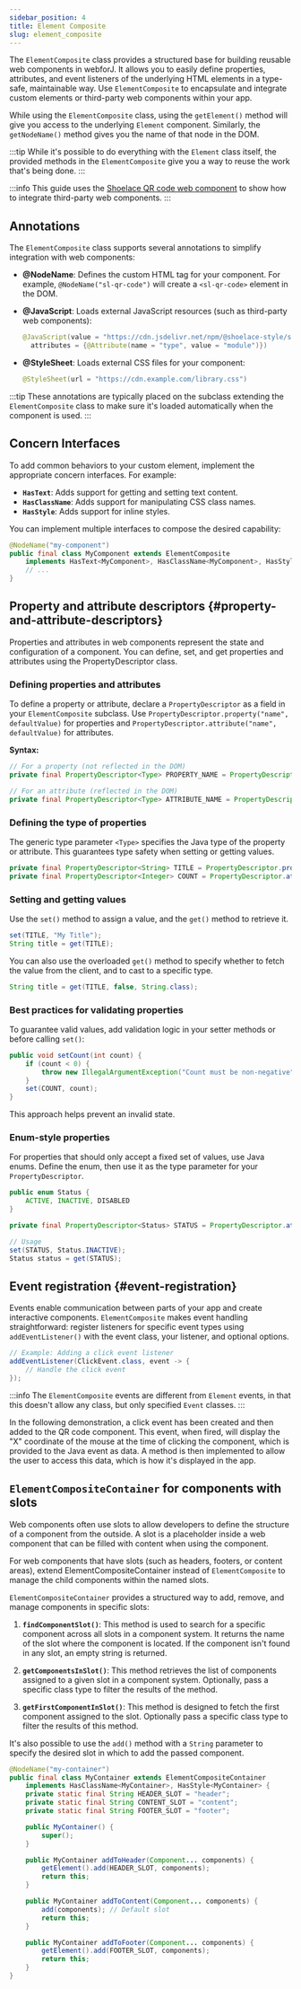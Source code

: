 ```yaml
---
sidebar_position: 4
title: Element Composite
slug: element_composite
---
```


<DocChip chip='since' label='23.06' />
<JavadocLink type="foundation" location="com/webforj/component/element/ElementComposite" top='true'/>

The `ElementComposite` class provides a structured base for building reusable web components in webforJ. It allows you to easily define properties, attributes, and event listeners of the underlying HTML elements in a type-safe, maintainable way. Use `ElementComposite` to encapsulate and integrate custom elements or third-party web components within your app.

While using the `ElementComposite` class, using the `getElement()` method will give you access to the underlying `Element` component. Similarly, the `getNodeName()` method gives you the name of that node in the DOM. 

:::tip
While it's possible to do everything with the `Element` class itself, the provided methods in the `ElementComposite` give you a way to reuse the work that's being done. 
:::

:::info
This guide uses the [Shoelace QR code web component](https://shoelace.style/components/qr-code) to show how to integrate third-party web components.
:::

## Annotations

The `ElementComposite` class supports several annotations to simplify integration with web components:

- **@NodeName**: Defines the custom HTML tag for your component. For example, `@NodeName("sl-qr-code")` will create a `<sl-qr-code>` element in the DOM.

- **@JavaScript**: Loads external JavaScript resources (such as third-party web components):

  ```java
  @JavaScript(value = "https://cdn.jsdelivr.net/npm/@shoelace-style/shoelace@2.0.0-beta.87/dist/shoelace.js",
    attributes = {@Attribute(name = "type", value = "module")})
  ```

- **@StyleSheet**: Loads external CSS files for your component:

  ```java
  @StyleSheet(url = "https://cdn.example.com/library.css")
  ```

:::tip
These annotations are typically placed on the subclass extending the `ElementComposite` class to make sure it's loaded automatically when the component is used.
:::

<ComponentDemo 
path='/webforj/qrdemo?' 
javaE='https://raw.githubusercontent.com/webforj/webforj-documentation/refs/heads/main/src/main/java/com/webforj/samples/views/elementcomposite/QRDemoView.java'
height='175px'
/>

## Concern Interfaces

To add common behaviors to your custom element, implement the appropriate concern interfaces. For example:

- **`HasText`**: Adds support for getting and setting text content.
- **`HasClassName`**: Adds support for manipulating CSS class names.
- **`HasStyle`**: Adds support for inline styles.

You can implement multiple interfaces to compose the desired capability:

```java
@NodeName("my-component")
public final class MyComponent extends ElementComposite
    implements HasText<MyComponent>, HasClassName<MyComponent>, HasStyle<MyComponent> {
    // ...
}
```

## Property and attribute descriptors {#property-and-attribute-descriptors}

Properties and attributes in web components represent the state and configuration of a component. You can define, set, and get properties and attributes using the <JavadocLink type="foundation" location="com/webforj/component/element/PropertyDescriptor" code='true' >PropertyDescriptor</JavadocLink> class.

### Defining properties and attributes

To define a property or attribute, declare a `PropertyDescriptor` as a field in your `ElementComposite` subclass. Use `PropertyDescriptor.property("name", defaultValue)` for properties and `PropertyDescriptor.attribute("name", defaultValue)` for attributes.

**Syntax:**
```java
// For a property (not reflected in the DOM)
private final PropertyDescriptor<Type> PROPERTY_NAME = PropertyDescriptor.property("property-name", defaultValue);

// For an attribute (reflected in the DOM)
private final PropertyDescriptor<Type> ATTRIBUTE_NAME = PropertyDescriptor.attribute("attribute-name", defaultValue);
```

### Defining the type of properties

The generic type parameter `<Type>` specifies the Java type of the property or attribute. This guarantees type safety when setting or getting values.

```java
private final PropertyDescriptor<String> TITLE = PropertyDescriptor.property("title", "");
private final PropertyDescriptor<Integer> COUNT = PropertyDescriptor.attribute("count", 0);
```

### Setting and getting values

Use the `set()` method to assign a value, and the `get()` method to retrieve it.

```java
set(TITLE, "My Title");
String title = get(TITLE);
```

You can also use the overloaded `get()` method to specify whether to fetch the value from the client, and to cast to a specific type.

```java
String title = get(TITLE, false, String.class);
```

### Best practices for validating properties

To guarantee valid values, add validation logic in your setter methods or before calling `set()`:

```java
public void setCount(int count) {
    if (count < 0) {
        throw new IllegalArgumentException("Count must be non-negative");
    }
    set(COUNT, count);
}
```
This approach helps prevent an invalid state.

### Enum-style properties

For properties that should only accept a fixed set of values, use Java enums. Define the enum, then use it as the type parameter for your `PropertyDescriptor`.

```java
public enum Status {
    ACTIVE, INACTIVE, DISABLED
}

private final PropertyDescriptor<Status> STATUS = PropertyDescriptor.attribute("status", Status.ACTIVE);

// Usage
set(STATUS, Status.INACTIVE);
Status status = get(STATUS);
```


<ComponentDemo 
path='/webforj/qrproperties?' 
javaE='https://raw.githubusercontent.com/webforj/webforj-documentation/refs/heads/main/src/main/java/com/webforj/samples/views/elementcomposite/QRPropertiesView.java'
height='250px'
/>

## Event registration {#event-registration}

Events enable communication between parts of your app and create interactive components. `ElementComposite` makes event handling straightforward: register listeners for specific event types using `addEventListener()` with the event class, your listener, and optional options.

```java
// Example: Adding a click event listener
addEventListener(ClickEvent.class, event -> {
    // Handle the click event
});
```

:::info
The `ElementComposite` events are different from `Element` events, in that this doesn't allow any class, but only specified `Event` classes.
:::

In the following demonstration, a click event has been created and then added to the QR code component. This event, when fired, will display the "X" coordinate of the mouse at the time of clicking the component, which is provided to the Java event as data. A method is then implemented to allow the user to access this data, which is how it's displayed in the app.

<ComponentDemo 
path='/webforj/qrevent?' 
javaE='https://raw.githubusercontent.com/webforj/webforj-documentation/refs/heads/main/src/main/java/com/webforj/samples/views/elementcomposite/QREventView.java'
height='300px'
/>

## `ElementCompositeContainer` for components with slots

Web components often use slots to allow developers to define the structure of a component from the outside. A slot is a placeholder inside a web component that can be filled with content when using the component.

For web components that have slots (such as headers, footers, or content areas), extend <JavadocLink type="foundation" location="com/webforj/component/element/ElementCompositeContainer" code='true' >ElementCompositeContainer</JavadocLink> instead of `ElementComposite` to manage the child components within the named slots.

`ElementCompositeContainer` provides a structured way to add, remove, and manage components in specific slots:

1. **`findComponentSlot()`**: This method is used to search for a specific component across all slots in a component system. It returns the name of the slot where the component is located. If the component isn't found in any slot, an empty string is returned.

2. **`getComponentsInSlot()`**: This method retrieves the list of components assigned to a given slot in a component system. Optionally, pass a specific class type to filter the results of the method.

3. **`getFirstComponentInSlot()`**: This method is designed to fetch the first component assigned to the slot. Optionally pass a specific class type to filter the results of this method.

It's also possible to use the `add()` method with a `String` parameter to specify the desired slot in which to add the passed component.

```java
@NodeName("my-container")
public final class MyContainer extends ElementCompositeContainer
    implements HasClassName<MyContainer>, HasStyle<MyContainer> {
    private static final String HEADER_SLOT = "header";
    private static final String CONTENT_SLOT = "content";
    private static final String FOOTER_SLOT = "footer";

    public MyContainer() {
        super();
    }

    public MyContainer addToHeader(Component... components) {
        getElement().add(HEADER_SLOT, components);
        return this;
    }

    public MyContainer addToContent(Component... components) {
        add(components); // Default slot
        return this;
    }

    public MyContainer addToFooter(Component... components) {
        getElement().add(FOOTER_SLOT, components);
        return this;
    }
}
```